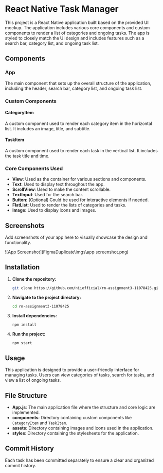 # React Native Task Manager

This project is a React Native application built based on the provided UI mockup. The application includes various core components and custom components to render a list of categories and ongoing tasks. The app is styled to closely match the UI design and includes features such as a search bar, category list, and ongoing task list.

## Components

### App
The main component that sets up the overall structure of the application, including the header, search bar, category list, and ongoing task list.

### Custom Components

#### CategoryItem
A custom component used to render each category item in the horizontal list. It includes an image, title, and subtitle.

#### TaskItem
A custom component used to render each task in the vertical list. It includes the task title and time.

### Core Components Used

- **View**: Used as the container for various sections and components.
- **Text**: Used to display text throughout the app.
- **ScrollView**: Used to make the content scrollable.
- **TextInput**: Used for the search bar.
- **Button**: (Optional) Could be used for interactive elements if needed.
- **FlatList**: Used to render the lists of categories and tasks.
- **Image**: Used to display icons and images.

## Screenshots
Add screenshots of your app here to visually showcase the design and functionality.

![App Screenshot](FigmaDuplicate\imgs\app screenshot.png)

## Installation

1. **Clone the repository:**

    ```bash
    git clone https://github.com/niiofficial/rn-assignment3-11078425.git
    ```

2. **Navigate to the project directory:**

    ```bash
    cd rn-assignment3-11078425
    ```

3. **Install dependencies:**

    ```bash
    npm install
    ```

4. **Run the project:**

    ```bash
    npm start
    ```

## Usage
This application is designed to provide a user-friendly interface for managing tasks. Users can view categories of tasks, search for tasks, and view a list of ongoing tasks.

## File Structure

- **App.js**: The main application file where the structure and core logic are implemented.
- **components**: Directory containing custom components like `CategoryItem` and `TaskItem`.
- **assets**: Directory containing images and icons used in the application.
- **styles**: Directory containing the stylesheets for the application.

## Commit History
Each task has been committed separately to ensure a clear and organized commit history.

